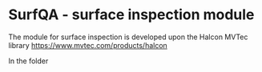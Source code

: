 # SurfQA - surface inspection module

The module for surface inspection is developed upon the Halcon MVTec library https://www.mvtec.com/products/halcon 

In the folder 

